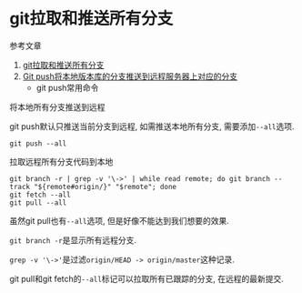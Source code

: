 # git拉取和推送所有分支

参考文章

1. [git拉取和推送所有分支](https://www.jianshu.com/p/c196df31322b)
2. [Git push将本地版本库的分支推送到远程服务器上对应的分支](https://www.cnblogs.com/wuer888/p/7656523.html)
    - git push常用命令

将本地所有分支推送到远程

git push默认只推送当前分支到远程, 如需推送本地所有分支, 需要添加`--all`选项.

```
git push --all
```

拉取远程所有分支代码到本地

```
git branch -r | grep -v '\->' | while read remote; do git branch --track "${remote#origin/}" "$remote"; done
git fetch --all
git pull --all
```

虽然git pull也有`--all`选项, 但是好像不能达到我们想要的效果.

`git branch -r`是显示所有远程分支.

`grep -v '\->'`是过滤`origin/HEAD -> origin/master`这种记录.

git pull和git fetch的`--all`标记可以拉取所有已跟踪的分支, 在远程的最新提交.
